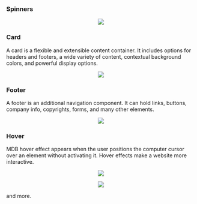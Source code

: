 









### Spinners



<a href="https://mdbootstrap.com/docs/b5/react/components/spinners/" alt="Bootstrap 5" rel="dofollow">
  <p align="center">
    <img src="https://mdbootstrap.com/img/Marketing/campaigns/demo-color-spinners.gif">
  </p>
</a>

### Card
<p>A card is a flexible and extensible content container. It includes options for headers and footers, a wide variety of content, contextual background colors, and powerful display options.</p>

<a href="https://mdbootstrap.com/docs/b5/react/components/cards/" alt="Bootstrap 5" rel="dofollow">
  <p align="center">
    <img src="https://mdbootstrap.com/img/Marketing/campaigns/demo-cards.png">
  </p>
</a>

### Footer

<p>A footer is an additional navigation component. It can hold links, buttons, company info, copyrights, forms, and many other elements.</p>

<a href="https://mdbootstrap.com/docs/b5/react/navigation/footer/" alt="Bootstrap 5" rel="dofollow">
  <p align="center">
    <img src="https://mdbootstrap.com/img/Marketing/campaigns/demo-footer.png">
  </p>
</a>

### Hover

<p>MDB hover effect appears when the user positions the computer cursor over an element without activating it. Hover effects make a website more interactive.</p>

<a href="https://mdbootstrap.com/docs/b5/react/content-styles/hover-effects/" alt="Bootstrap 5" rel="dofollow">
  <p align="center">
    <img src="https://mdbootstrap.com/img/Marketing/campaigns/demo-hover.gif">
  </p>
</a>

<a href="https://mdbootstrap.com/docs/b5/react/content-styles/hover-effects/" alt="Bootstrap 5" rel="dofollow">
  <p align="center">
    <img src="https://mdbootstrap.com/img/Marketing/campaigns/demo-hover2.png">
  </p>
</a>



and more.
